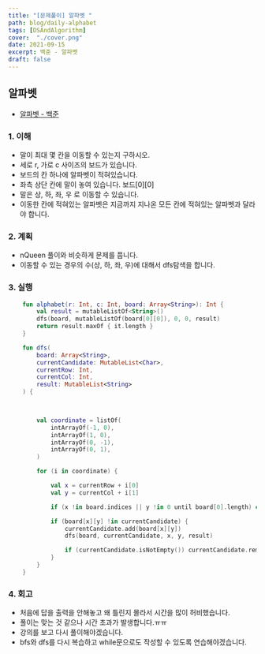 ```yaml
---
title: "[문제풀이] 알파벳 "
path: blog/daily-alphabet
tags: [DSAndAlgorithm]
cover:  "./cover.png"
date: 2021-09-15
excerpt: 백준 - 알파벳
draft: false
---
```



## 알파벳
* [알파벳  - 백준](https://www.acmicpc.net/problem/1987)


### 1. 이해 
- 말이 최대 몇 칸을 이동할 수 있는지 구하시오.
- 세로 r, 가로 c 사이즈의 보드가 있습니다.
- 보드의 칸 하나에 알파벳이 적혀있습니다. 
- 좌측 상단 칸에 말이 놓여 있습니다. 보드[0][0]
- 말은 상, 하, 좌, 우 로 이동할 수 있습니다.
- 이동한 칸에 적혀있는 알파벳은 지금까지 지나온 모든 칸에 적혀있는 알파벳과 달라야 합니다. 


### 2. 계획
- nQueen 풀이와 비슷하게 문제를 풉니다. 
- 이동할 수 있는 경우의 수(상, 하, 좌, 우)에 대해서 dfs탐색을 합니다.




### 3. 실행
```kotlin
    fun alphabet(r: Int, c: Int, board: Array<String>): Int {
        val result = mutableListOf<String>()
        dfs(board, mutableListOf(board[0][0]), 0, 0, result)
        return result.maxOf { it.length }
    }

    fun dfs(
        board: Array<String>,
        currentCandidate: MutableList<Char>,
        currentRow: Int,
        currentCol: Int,
        result: MutableList<String>
    ) {

        

        val coordinate = listOf(
            intArrayOf(-1, 0),
            intArrayOf(1, 0),
            intArrayOf(0, -1),
            intArrayOf(0, 1),
        )

        for (i in coordinate) {

            val x = currentRow + i[0]
            val y = currentCol + i[1]

            if (x !in board.indices || y !in 0 until board[0].length) continue

            if (board[x][y] !in currentCandidate) {
                currentCandidate.add(board[x][y])
                dfs(board, currentCandidate, x, y, result)

                if (currentCandidate.isNotEmpty()) currentCandidate.removeLast()
            }
        }
    }
```

### 4. 회고 

* 처음에 답을 출력을 안해놓고 왜 틀린지 몰라서 시간을 많이 허비했습니다. 
* 풀이는 맞는 것 같으나 시간 초과가 발생합니다.ㅠㅠ
* 강의를 보고 다시 풀이해야겠습니다.
* bfs와 dfs를 다시 복습하고 while문으로도 작성할 수 있도록 연습해야겠습니다.

